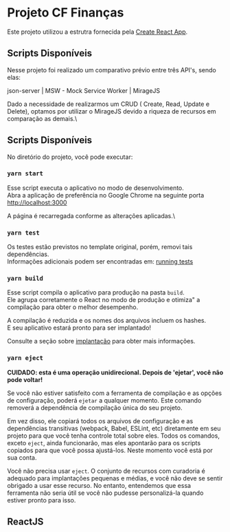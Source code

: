 # Projeto CF Finanças

Este projeto utilizou a estrutra fornecida pela [Create React App](https://github.com/facebook/create-react-app).

## Scripts Disponíveis

Nesse projeto foi realizado um comparativo prévio entre três API's, sendo elas: 

 json-server | MSW - Mock Service Worker | MirageJS
 
 Dado a necessidade de realizarmos um CRUD ( Create, Read, Update e Delete), optamos por utilizar o MirageJS devido a riqueza de recursos em comparação as demais.\

## Scripts Disponíveis

No diretório do projeto, você pode executar:

### `yarn start`

Esse script executa o aplicativo no modo de desenvolvimento.\
Abra a aplicação de preferência no Google Chrome na seguinte porta [http://localhost:3000](http://localhost:3000)

A página é recarregada conforme as alterações aplicadas.\

### `yarn test`

Os testes estão previstos no template original, porém, removi tais dependências.\
Informações adicionais podem ser encontradas em: [running tests](https://facebook.github.io/create-react-app/docs/running-tests) 

### `yarn build`

Esse script compila o aplicativo para produção na pasta `build`.\
Ele agrupa corretamente o React no modo de produção e otimiza" a compilação para obter o melhor desempenho.

A compilação é reduzida e os nomes dos arquivos incluem os hashes.\
E seu aplicativo estará pronto para ser implantado!

Consulte a seção sobre [implantação](https://facebook.github.io/create-react-app/docs/deployment) para obter mais informações.

### `yarn eject`

**CUIDADO: esta é uma operação unidirecional. Depois de 'ejetar', você não pode voltar!**

Se você não estiver satisfeito com a ferramenta de compilação e as opções de configuração, poderá `ejetar` a qualquer momento. Este comando removerá a dependência de compilação única do seu projeto.

Em vez disso, ele copiará todos os arquivos de configuração e as dependências transitivas (webpack, Babel, ESLint, etc) diretamente em seu projeto para que você tenha controle total sobre eles. Todos os comandos, exceto `eject`, ainda funcionarão, mas eles apontarão para os scripts copiados para que você possa ajustá-los. Neste momento você está por sua conta.

Você não precisa usar `eject`. O conjunto de recursos com curadoria é adequado para implantações pequenas e médias, e você não deve se sentir obrigado a usar esse recurso. No entanto, entendemos que essa ferramenta não seria útil se você não pudesse personalizá-la quando estiver pronto para isso.

## ReactJS

